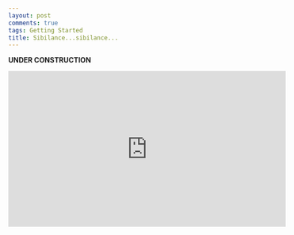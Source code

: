 ```yaml
---
layout: post
comments: true
tags: Getting Started
title: Sibilance...sibilance...
---
```


**UNDER CONSTRUCTION**

<iframe width="560" height="315" src="https://www.youtube.com/embed/EPVL45WkH84" frameborder="0" allow="autoplay; encrypted-media" allowfullscreen></iframe>
